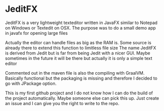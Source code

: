 # JeditFX
JeditFX is a very lightweight texteditor written in JavaFX similar to Notepad on Windows or Textedit on OSX.
The purpose was to do a small demo app in javafx for opening large files

Actually the editor can handle files as big as the RAM is. Some source is already there to extend this function to limitless file size
The name JeditFX is derived from Jedit but is far from being Jedit with a nicer GUI. Maybe sometimes in the future it will be there but actually it is only a simple text editor

Commented out in the maven file is also the compiling with GraalVM. Basically functional but the packaging is missing and therefore I decided to go with JPackage option.

This is my first github project and I do not know how I can do the build of the project automatically. Maybe someone else can pick this up. Just create an issue and I can give you the right to write to the repo.
